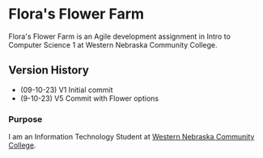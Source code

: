 # Flora's Flower Farm 

Flora's Flower Farm  is an Agile development assignment in Intro to Computer Science 1 at Western Nebraska Community College.  

## Version History 
- (09-10-23) V1 Initial commit  
- (9-10-23) V5 Commit with Flower options

### Purpose 
I am an Information Technology Student at [Western Nebraska Community College](https://www.wncc.edu).
